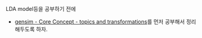 


LDA model등을 공부하기 전에 
- [gensim - Core Concept - topics and transformations](https://radimrehurek.com/gensim/auto_examples/core/run_topics_and_transformations.html#sphx-glr-auto-examples-core-run-topics-and-transformations-py)를 먼저 공부해서 정리해두도록 하자.